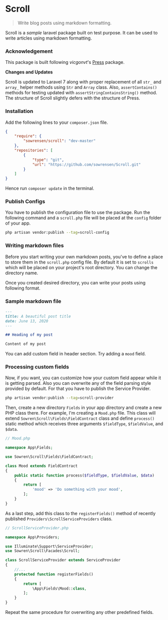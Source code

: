 # Scroll

> Write blog posts using markdown formatting.

Scroll is a _sample_ laravel package built on test purpose. It can be used to write articles using markdown formatting. 

### Acknowledgement

This package is built following _vicgonvt_'s [Press](https://github.com/vicgonvt/Press) package. 

**Changes and Updates**

Scroll is updated to Laravel 7 along with proper replacement of all `str_` and `array_` helper methods using `Str` and `Array` class. Also,
`assertContains()` methods for testing updated with `assertStringContainsString()` method. The structure of Scroll slightly defers with the structure of Press.

### Installation

Add the following lines to your `composer.json` file.

```json
{
    "require": {
        "sowrensen/scroll": "dev-master"
    },
    "repositories": [
        {
            "type": "git",
            "url": "https://github.com/sowrensen/Scroll.git"
        }
    ]
}
```

Hence run `composer update` in the terminal.

### Publish Configs

You have to publish the configuration file to use the package. Run the following command and a `scroll.php` file will be placed at the `config` folder of your app.

```bash
php artisan vendor:publish --tag=scroll-config
```

### Writing markdown files

Before you start writing your own markdown posts, you've to define a place to store them in the `scroll.php` config file. By default it is set to `scrolls` which will be placed on your project's root directory. You can change the directory name.

Once you created desired directory, you can write your posts using following format.

### Sample markdown file

```markdown
---
title: A beautiful post title
date: June 13, 2020
---

## Heading of my post

Content of my post
```

You can add custom field in header section. Try adding a `mood` field.


### Processing custom fields

Now, if you want, you can customize how your custom field appear while it is getting parsed. Also you can overwrite any of the field parsing style provided by default. For that you have to publish the Service Provider.

```bash
php artisan vendor:publish --tag=scroll-provider
```

Then, create a new directory `Fields` in your app directory and create a new PHP class there. For example, I'm creating a `Mood.php` file. This class will extend `Sowren\Scroll\Fields\FieldContract` class and define `process()` static method which receives three arguments `$fieldType`, `$fieldValue`, and `$data`.

```php
// Mood.php

namespace App\Fields;

use Sowren\Scroll\Fields\FieldContract;

class Mood extends FieldContract
{
    public static function process($fieldType, $fieldValue, $data)
    {
        return [
            'mood' => 'Do something with your mood',
        ];
    }
}
```

As a last step, add this class to the `registerFields()` method of recently published `Providers\ScrollServiceProviders` class.

```php
// ScrollServiceProvider.php

namespace App\Providers;

use Illuminate\Support\ServiceProvider;
use Sowren\Scroll\Facades\Scroll;

class ScrollServiceProvider extends ServiceProvider
{
    //...
    protected function registerFields()
    {
        return [
            \App\Fields\Mood::class,
        ];
    }
}
```

Repeat the same procedure for overwriting any other predefined fields.
